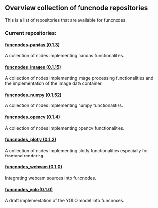## Overview collection of funcnode repositories

This is a list of repositories that are available for funcnodes.

### Current repositories:

#### [funcnodes-pandas (0.1.3)](https://github.com/JulianKimmig/funcnodes_pandas.git)

A collection of nodes implementing pandas functionalities.


#### [funcnodes_images (0.1.15)](https://github.com/JulianKimmig/funcnodes_images.git)

A collection of nodes implementing image processing functionalities and the implementation of the image data container.


#### [funcnodes_numpy (0.1.52)](https://github.com/JulianKimmig/funcnodes_numpy.git)

A collection of nodes implementing numpy functionalities.


#### [funcnodes_opencv (0.1.4)](https://github.com/JulianKimmig/funcnodes_opencv.git)

A collection of nodes implementing opencv functionalities.


#### [funcnodes_plotly (0.1.2)](https://github.com/JulianKimmig/funcnodes_plotly.git)

A collection of nodes implementing plotly functionalities especially for frontend rendering.


#### [funcnodes_webcam (0.1.0)](https://github.com/JulianKimmig/funcnodes_webcam.git)

Integrating webcam sources into funcnodes.


#### [funcnodes_yolo (0.1.0)](https://github.com/JulianKimmig/funcnodes_yolo.git)

A draft implementation of the YOLO model into funcnodes.


